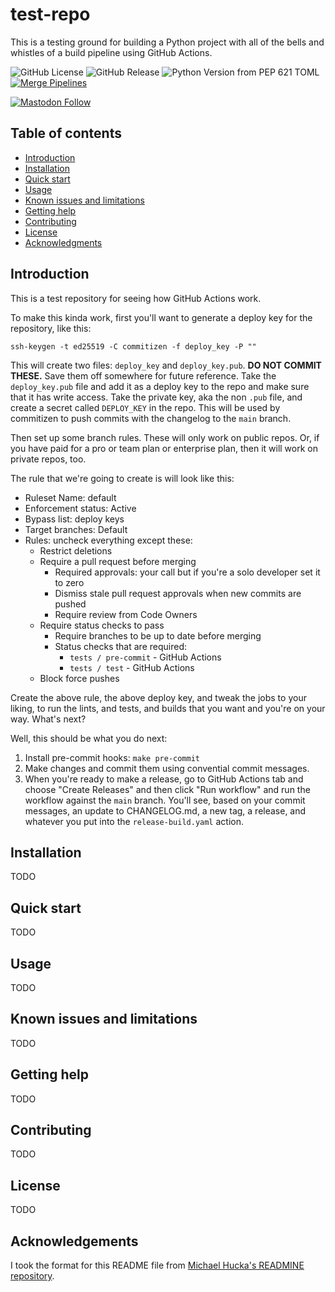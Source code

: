 # test-repo

This is a testing ground for building a Python project with all of the bells and whistles of a build pipeline using GitHub Actions.

![GitHub License](https://img.shields.io/github/license/paullockaby/test-repo)
![GitHub Release](https://img.shields.io/github/v/release/paullockaby/test-repo)
![Python Version from PEP 621 TOML](https://img.shields.io/python/required-version-toml?tomlFilePath=https%3A%2F%2Fraw.githubusercontent.com%2Fpaullockaby%2Ftest-repo%2Fmain%2Fpyproject.toml)
[![Merge Pipelines](https://github.com/paullockaby/test-repo/actions/workflows/merge.yaml/badge.svg)](https://github.com/paullockaby/test-repo/actions/workflows/merge.yaml)

[![Mastodon Follow](https://img.shields.io/mastodon/follow/106882571030731815?domain=https%3A%2F%2Funcontrollablegas.com)](https://uncontrollablegas.com/@paul)

## Table of contents

* [Introduction](#introduction)
* [Installation](#installation)
* [Quick start](#quick-start)
* [Usage](#usage)
* [Known issues and limitations](#known-issues-and-limitations)
* [Getting help](#getting-help)
* [Contributing](#contributing)
* [License](#license)
* [Acknowledgments](#acknowledgments)

## Introduction

This is a test repository for seeing how GitHub Actions work.

To make this kinda work, first you'll want to generate a deploy key for the repository, like this:

```
ssh-keygen -t ed25519 -C commitizen -f deploy_key -P ""
```

This will create two files: `deploy_key` and `deploy_key.pub`. **DO NOT COMMIT THESE.** Save them off somewhere for future reference. Take the `deploy_key.pub` file and add it as a deploy key to the repo and make sure that it has write access. Take the private key, aka the non `.pub` file, and create a secret called `DEPLOY_KEY` in the repo. This will be used by commitizen to push commits with the changelog to the `main` branch.

Then set up some branch rules. These will only work on public repos. Or, if you have paid for a pro or team plan or enterprise plan, then it will work on private repos, too.

The rule that we're going to create is will look like this:

* Ruleset Name: default
* Enforcement status: Active
* Bypass list: deploy keys
* Target branches: Default
* Rules: uncheck everything except these:
  * Restrict deletions
  * Require a pull request before merging
    * Required approvals: your call but if you're a solo developer set it to zero
    * Dismiss stale pull request approvals when new commits are pushed
    * Require review from Code Owners
  * Require status checks to pass
    * Require branches to be up to date before merging
    * Status checks that are required:
      * `tests / pre-commit` - GitHub Actions
      * `tests / test` - GitHub Actions
  * Block force pushes

Create the above rule, the above deploy key, and tweak the jobs to your liking, to run the lints, and tests, and builds that you want and you're on your way. What's next?

Well, this should be what you do next:

1. Install pre-commit hooks: `make pre-commit`
2. Make changes and commit them using convential commit messages.
3. When you're ready to make a release, go to GitHub Actions tab and choose "Create Releases" and then click "Run workflow" and run the workflow against the `main` branch. You'll see, based on your commit messages, an update to CHANGELOG.md, a new tag, a release, and whatever you put into the `release-build.yaml` action.

## Installation

TODO

## Quick start

TODO

## Usage

TODO

## Known issues and limitations

TODO

## Getting help

TODO

## Contributing

TODO

## License

TODO

## Acknowledgements

I took the format for this README file from [Michael Hucka's READMINE repository](https://github.com/mhucka/readmine).
